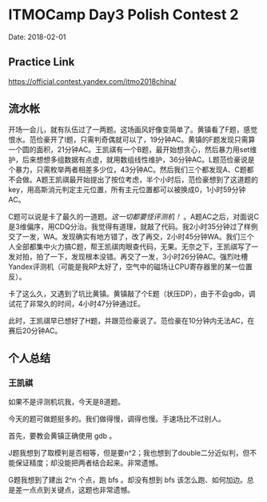 # ITMOCamp Day3 Polish Contest 2

Date: 2018-02-01

## Practice Link

https://official.contest.yandex.com/itmo2018china/

## 流水帐

开场一会儿，就有队伍过了一两题。这场画风好像变简单了。黄镇看了F题，感觉恨水。范俭豪开了I题，只需判奇偶就可以了，19分钟AC。黄镇的F题发现只需算一个圆的面积，21分钟AC。王凯祺有一个B题，最开始想贪心，然后暴力用set维护，后来想想多组数据有点虚，就用数组线性维护，36分钟AC。L题范俭豪说是个暴力，只需枚举两者相差多少位，43分钟AC。然后我们三个都发现A、C题都不会做。A题王凯祺最开始提出了按位考虑，半个小时后，范俭豪想到了这道题的key，用高斯消元判定主元位置，所有主元位置都可以被换成0，1小时59分钟AC。

C题可以说是卡了最久的一道题。*这一切都要怪评测机！* 。A题AC之后，对面说C是3维偏序，用CDQ分治。我觉得有道理，就敲了代码。我2小时35分钟过了样例交了一发，WA。发现确实有地方错了，改了再交，2小时45分钟WA。我们三个人全部都集中火力搞C题，帮王凯祺肉眼查代码，无果。无奈之下，王凯祺写了一发对拍，拍了一下，发现根本没错。再交了一发，3小时26分钟AC。强烈吐槽Yandex评测机（可能是我RP太好了，空气中的磁场让CPU寄存器里的某一位置反）。

卡了这么久，又遇到了坑比黄镇。黄镇敲了个E题（状压DP），由于不会gdb，调试花了非常久的时间，4小时47分钟通过E。

此时，王凯祺早已想好了H题，并跟范俭豪说了。范俭豪在10分钟内无法AC，在赛后20分钟AC。

## 个人总结

### 王凯祺

如果不是评测机坑我，今天是8道题。

今天的题可做题挺多的。我们做得慢，调得也慢。手速场比不过别人。

首先，要教会黄镇正确使用 gdb 。

J题我想到了取模判是否相等，但是要n^2；我也想到了double二分近似判，但不能保证精度；却没能把两者结合起来。非常遗憾。

G题我想到了建出 2^n 个点，跑 bfs 。却没有想到 bfs 该怎么跑、如何加边。总是差一点点到关键点，这题也非常遗憾。

